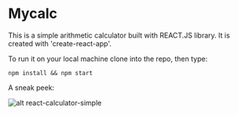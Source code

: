 # Mycalc

This is a simple arithmetic calculator built with REACT.JS library.
It is created with 'create-react-app'.


To run it on your local machine clone into the repo, then type: 

    npm install && npm start
    
    
A sneak peek: 

![alt react-calculator-simple](https://cdncontribute.geeksforgeeks.org/wp-content/uploads/gfg_calculator.gif)
